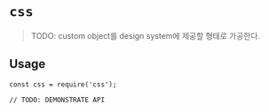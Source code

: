 # `css`

> TODO: custom object를 design system에 제공할 형태로 가공한다.

## Usage

```
const css = require('css');

// TODO: DEMONSTRATE API
```
